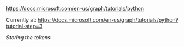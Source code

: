 https://docs.microsoft.com/en-us/graph/tutorials/python


Currently at:
https://docs.microsoft.com/en-us/graph/tutorials/python?tutorial-step=3

_Storing the tokens_